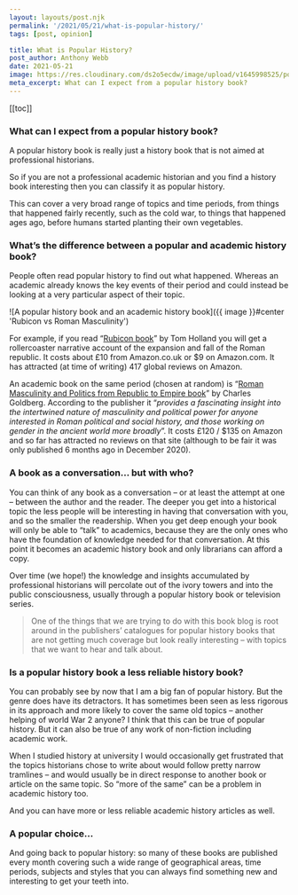 ```yaml
---
layout: layouts/post.njk
permalink: '/2021/05/21/what-is-popular-history/'
tags: [post, opinion]

title: What is Popular History?
post_author: Anthony Webb
date: 2021-05-21
image: https://res.cloudinary.com/ds2o5ecdw/image/upload/v1645998525/posts/whatispopularhistory2.png
meta_excerpt: What can I expect from a popular history book?
---
```


[[toc]]

### What can I expect from a popular history book?
A popular history book is really just a history book that is not aimed at professional historians.

So if you are not a professional academic historian and you find a history book interesting then you can classify it as popular history.

This can cover a very broad range of topics and time periods, from things that happened fairly recently, such as the cold war, to things that happened ages ago, before humans started planting their own vegetables.

### What’s the difference between a popular and academic history book?
People often read popular history to find out what happened. Whereas an academic already knows the key events of their period and could instead be looking at a very particular aspect of their topic.

![A popular history book and an academic history book]({{ image }}#center 'Rubicon vs Roman Masculinity')

For example, if you read “[Rubicon book](https://www.amazon.co.uk/Rubicon-Triumph-Tragedy-Roman-Republic/dp/034911563X/ 'Rubicon book')” by Tom Holland you will get a rollercoaster narrative account of the expansion and fall of the Roman republic. It costs about £10 from Amazon.co.uk or $9 on Amazon.com. It has attracted (at time of writing) 417 global reviews on Amazon.

An academic book on the same period (chosen at random) is “[Roman Masculinity and Politics from Republic to Empire book](https://www.amazon.co.uk/Masculinity-Politics-Routledge-Monographs-Classical/dp/0367480468/ 'Roman Masculinity book')” by Charles Goldberg. According to the publisher it “*provides a fascinating insight into the intertwined nature of masculinity and political power for anyone interested in Roman political and social history, and those working on gender in the ancient world more broadly*”. It costs £120 / $135 on Amazon and so far has attracted no reviews on that site (although to be fair it was only published 6 months ago in December 2020).

### A book as a conversation… but with who?
You can think of any book as a conversation – or at least the attempt at one – between the author and the reader. The deeper you get into a historical topic the less people will be interesting in having that conversation with you, and so the smaller the readership. When you get deep enough your book will only be able to “talk” to academics, because they are the only ones who have the foundation of knowledge needed for that conversation. At this point it becomes an academic history book and only librarians can afford a copy.

Over time (we hope!) the knowledge and insights accumulated by professional historians will percolate out of the ivory towers and into the public consciousness, usually through a popular history book or television series.

> One of the things that we are trying to do with this book blog is root around in the publishers’ catalogues for popular history books that are not getting much coverage but look really interesting – with topics that we want to hear and talk about.

### Is a popular history book a less reliable history book?
You can probably see by now that I am a big fan of popular history. But the genre does have its detractors. It has sometimes been seen as less rigorous in its approach and more likely to cover the same old topics – another helping of world War 2 anyone? I think that this can be true of popular history. But it can also be true of any work of non-fiction including academic work.

When I studied history at university I would occasionally get frustrated that the topics historians chose to write about would follow pretty narrow tramlines – and would usually be in direct response to another book or article on the same topic. So “more of the same” can be a problem in academic history too.

And you can have more or less reliable academic history articles as well.

### A popular choice…
And going back to popular history: so many of these books are published every month covering such a wide range of geographical areas, time periods, subjects and styles that you can always find something new and interesting to get your teeth into.
